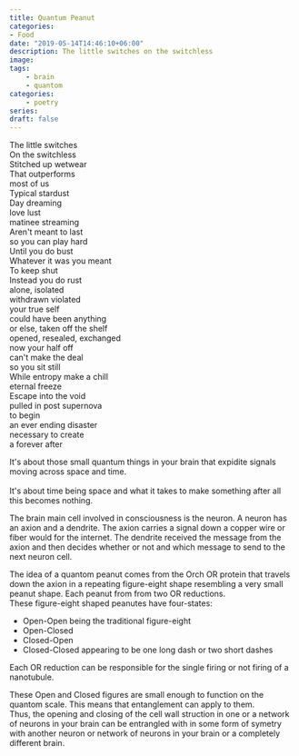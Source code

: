 ```yaml
---
title: Quantum Peanut
categories:
- Food
date: "2019-05-14T14:46:10+06:00"
description: The little switches on the switchless
image:
tags:
    - brain
    - quantom
categories:
    - poetry
series:
draft: false
---
```


The little switches <br>
On the switchless <br>
Stitched up wetwear <br>
That outperforms <br>
most of us <br>
Typical stardust <br>
Day dreaming <br>
love lust <br>
matinee streaming <br>
Aren't meant to last <br>
so you can play hard <br>
Until you do bust <br>
Whatever it was you meant <br>
To keep shut <br>
Instead you do rust <br>
alone, isolated <br>
withdrawn violated <br>
your true self <br>
could have been anything <br>
or else, taken off the shelf <br>
opened, resealed, exchanged <br>
now your half off <br>
can't make the deal <br>
so you sit still <br>
While entropy make a chill <br>
eternal freeze <br>
Escape into the void <br>
pulled in post supernova <br>
to begin <br>
an ever ending disaster <br>
necessary to create <br>
a forever after <br>


It's about those small quantum things in your brain that expidite signals moving across space and time. <br>  
It's about time being space and what it takes to make something after all this becomes nothing. <br>

The brain main cell involved in consciousness is the neuron. A neuron has an axion and a dendrite. The axion carries a signal down a copper wire or fiber would for the internet. The dendrite received the message from the axion and then decides whether or not and which message to send to the next neuron cell. <br>

The idea of a quantom peanut comes from the Orch OR protein that travels down the axion in a repeating figure-eight shape resembling a very small peanut shape. Each peanut from from two OR reductions. <br>
These figure-eight shaped peanutes have four-states: <br> 
- Open-Open being the traditional figure-eight <br>
- Open-Closed <br>
- Closed-Open <br>
- Closed-Closed appearing to be one long dash or two short dashes <br>

Each OR reduction can be responsible for the single firing or not firing of a nanotubule.

These Open and Closed figures are small enough to function on the quantom scale. This means that entanglement can apply to them. <br>
Thus, the opening and closing of the cell wall struction in one or a network of neurons in your brain can be entrangled with in some form of symetry with another neuron or network of neurons in your brain or a completely different brain. <br>
